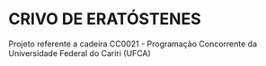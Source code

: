 # CRIVO DE ERATÓSTENES

Projeto referente a cadeira CC0021 - Programação Concorrente da Universidade Federal do Cariri (UFCA)
